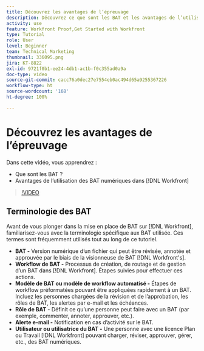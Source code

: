 ```yaml
---
title: Découvrez les avantages de l’épreuvage
description: Découvrez ce que sont les BAT et les avantages de l’utilisation des BAT numériques dans  [!DNL  Workfront].
activity: use
feature: Workfront Proof,Get Started with Workfront
type: Tutorial
role: User
level: Beginner
team: Technical Marketing
thumbnail: 336095.png
jira: KT-8822
exl-id: 9721f0b1-ee24-4db1-ac1b-f0c355ad0a9a
doc-type: video
source-git-commit: cacc76a0dec27e7554eb0ac494d65a9255367226
workflow-type: ht
source-wordcount: '168'
ht-degree: 100%

---
```


# Découvrez les avantages de l’épreuvage

Dans cette vidéo, vous apprendrez :

* Que sont les BAT ?
* Avantages de l’utilisation des BAT numériques dans [!DNL Workfront]

>[!VIDEO](https://video.tv.adobe.com/v/336095/?quality=12&learn=on)

## Terminologie des BAT

Avant de vous plonger dans la mise en place de BAT sur [!DNL  Workfront], familiarisez-vous avec la terminologie spécifique aux BAT utilisée. Ces termes sont fréquemment utilisés tout au long de ce tutoriel.

* **BAT -** Version numérique d’un fichier qui peut être révisée, annotée et approuvée par le biais de la visionneuse de BAT [!DNL Workfront's].
* **Workflow de BAT -** Processus de création, de routage et de gestion d’un BAT dans [!DNL Workfront]. Étapes suivies pour effectuer ces actions.
* **Modèle de BAT ou modèle de workflow automatisé -** Étapes de workflow préformatées pouvant être appliquées rapidement à un BAT. Incluez les personnes chargées de la révision et de l’approbation, les rôles de BAT, les alertes par e-mail et les échéances.
* **Rôle de BAT -** Définit ce qu’une personne peut faire avec un BAT (par exemple, commenter, annoter, approuver, etc.).
* **Alerte e-mail -** Notification en cas d’activité sur le BAT.
* **Utilisateur ou utilisatrice du BAT -** Une personne avec une licence Plan ou Travail [!DNL Workfront] pouvant charger, réviser, approuver, gérer, etc., des BAT numériques.

